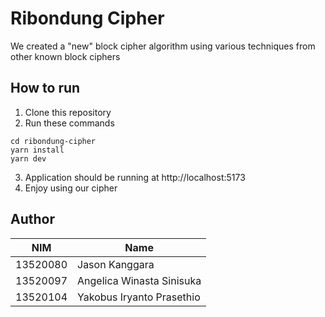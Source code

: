# Ribondung Cipher

We created a "new" block cipher algorithm using various techniques from other known block ciphers

## How to run

1. Clone this repository
2. Run these commands

```
cd ribondung-cipher
yarn install
yarn dev
```

3. Application should be running at http://localhost:5173
4. Enjoy using our cipher

## Author

| NIM      | Name                      |
| -------- | ------------------------- |
| 13520080 | Jason Kanggara            |
| 13520097 | Angelica Winasta Sinisuka |
| 13520104 | Yakobus Iryanto Prasethio |
